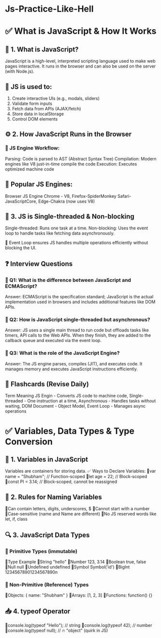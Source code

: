 # Js-Practice-Like-Hell

# ✅ What is JavaScript & How It Works

## 🧠 1. What is JavaScript?
JavaScript is a high-level, interpreted scripting language used to make web pages interactive. It runs in the browser and can also be used on the server (with Node.js).

## 🔹 JS is used to:
1. Create interactive UIs (e.g., modals, sliders)
2. Validate form inputs
3. Fetch data from APIs (AJAX/fetch)
4. Store data in localStorage
5. Control DOM elements


## ⚙️ 2. How JavaScript Runs in the Browser

### 🧩 JS Engine Workflow:
Parsing: Code is parsed to AST (Abstract Syntax Tree)
Compilation: Modern engines like V8 just-in-time compile the code
Execution: Executes optimized machine code

## 🚀 Popular JS Engines:
Browser	JS Engine
Chrome - V8, Firefox-SpiderMonkey Safari-JavaScriptCore, Edge-Chakra (now uses V8)


## 🧵 3. JS is Single-threaded & Non-blocking

Single-threaded: Runs one task at a time.
Non-blocking: Uses the event loop to handle tasks like fetching data asynchronously.

📌 Event Loop ensures JS handles multiple operations efficiently without blocking the UI.



## ❓ Interview Questions

### 🔸 Q1: What is the difference between JavaScript and ECMAScript?
Answer: ECMAScript is the specification standard; JavaScript is the actual implementation used in browsers and includes additional features like DOM APIs.

### 🔸 Q2: How is JavaScript single-threaded but asynchronous?
Answer: JS uses a single main thread to run code but offloads tasks like timers, API calls to the Web APIs. When they finish, they are added to the callback queue and executed via the event loop.

### 🔸 Q3: What is the role of the JavaScript Engine?
Answer: The JS engine parses, compiles (JIT), and executes code. It manages memory and executes JavaScript instructions efficiently.

## 🧠 Flashcards (Revise Daily)
Term Meaning
JS Engin - Converts JS code to machine code, 
Single-threaded	- One instruction at a time, 
Asynchronous - Handles tasks without waiting,
DOM	Document - Object Model,
Event Loop - Manages async operations


# ✅ Variables, Data Types & Type Conversion

## 📍 1. Variables in JavaScript
Variables are containers for storing data.
✅ Ways to Declare Variables:
🔹var name = "Shubham"; // Function-scoped
🔹let age = 22;         // Block-scoped
🔹const PI = 3.14;      // Block-scoped, cannot be reassigned

## 🧃 2. Rules for Naming Variables
🔹Can contain letters, digits, underscores, $
🔹Cannot start with a number
🔹Case-sensitive (name and Name are different)
🔹No JS reserved words like let, if, class

## 🔍 3. JavaScript Data Types
### 🔹 Primitive Types (immutable)
🔹Type	Example
🔹String	"hello"
🔹Number	123, 3.14
🔹Boolean	true, false
🔹Null	null
🔹Undefined	undefined
🔹Symbol	Symbol('id')
🔹BigInt	12345678901234567890n

### 🔸 Non-Primitive (Reference) Types
🔹Objects: { name: "Shubham" }
🔹Arrays: [1, 2, 3]
🔹Functions: function() {}


## 📥 4. typeof Operator
🔹console.log(typeof "Hello"); // string
🔹console.log(typeof 42);      // number
🔹console.log(typeof null);    // 🔥 "object" (quirk in JS)









